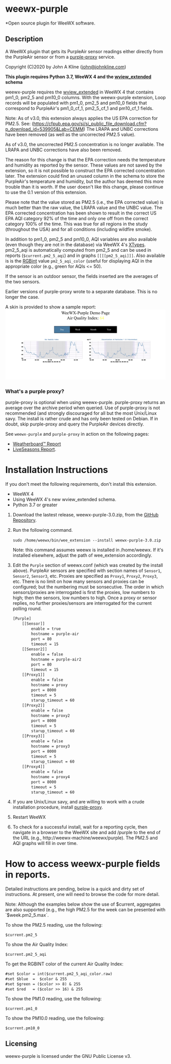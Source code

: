 # weewx-purple
*Open source plugin for WeeWX software.

## Description

A WeeWX plugin that gets its PurpleAir sensor readings either directly
from the PurpleAir sensor or from a
[purple-proxy](https://github.com/chaunceygardiner/weewx-purple) service.

Copyright (C)2020 by John A Kline (john@johnkline.com)

**This plugin requires Python 3.7, WeeWX 4 and the
[wview_extended](https://github.com/weewx/weewx/blob/master/bin/schemas/wview_extended.py)
schema**

weewx-purple requires the
[wview_extended](https://github.com/weewx/weewx/blob/master/bin/schemas/wview_extended.py)
in WeeWX 4 that contains pm1_0, pm2_5 and pm10_0 columns.  With the weewx-purple
extension, Loop records will be populated with pm1_0, pm2_5 and pm10_0 fields that
correspond to PurpleAir's pm1_0_cf_1, pm2_5_cf_1 and pm10_cf_1 fields.

Note: As of v3.0, this extension always applies the US EPA correction for PM2.5.  See:
   (https://cfpub.epa.gov/si/si_public_file_download.cfm?p_download_id=539905&Lab=CEMM)
   The LRAPA and UNBC corrections have been removed (as well as the uncorrected
   PM2.5 value).

As of v3.0, the uncorrected PM2.5 concentration is no longer available.
The LRAPA and UNBC corrections have also been removed.

The reason for this change is that the EPA correction needs the
temperature and humidity as reported by the sensor.  These values
are not saved by the extension, so it is not possible to construct
the EPA corrected concentration later.  The extension could find an
unused column in the schema to store the PurpleAir's temperature and
humidity, but the author has deemed this more trouble than it is
worth.  If the user doesn't like this change, please continue to
use the 0.1 version of this extension.

Please note that the value stored as PM2.5 (i.e., the EPA corrected
value) is much better than the raw value, the LRAPA value and the
UNBC value.  The EPA corrected concentration has been shown to
result in the correct US EPA AQI category 92% of the time and only
one off from the correct category 100% of the time.  This was
true for all regions in the study (throughout the USA) and for
all conditions (including wildfire smoke).

In addition to pm1_0, pm2_5 and pm10_0, AQI variables are also available
(even though they are not in the database) via WeeWX 4's
[XTypes](https://github.com/weewx/weewx/wiki/WeeWX-V4-user-defined-types).
pm2_5_aqi is automatically computed from pm2_5 and can be used in reports
(`$current.pm2_5_aqi`) and in graphs `[[[[pm2_5_aqi]]]`.  Also available is
is the [RGBint](https://www.shodor.org/stella2java/rgbint.html) value
`pm2_5_aqi_color` (useful for displaying AQI in the appropriate color
(e.g., green for AQIs <= 50).

If the sensor is an outdoor sensor, the fields inserted are the averages
of the two sensors.

Earlier versions of purple-proxy wrote to a separate database.  This is no
longer the case.

A skin is provided to show a sample report:
![PurpleReport](PurpleReport.jpg)

### What's a purple proxy?

purple-proxy is optional when using weewx-purple.  purple-proxy
returns an average over the archive period when queried.  Use of purple-proxy
is not recommended (and strongly discouraged for all but the most Unix/Linux
savy.  The install is rather crude and has only been tested on Debian.
If in doubt, skip purple-proxy and query the PurpleAir devices directly.

See `weewx-purple` and `purple-proxy` in action on the following pages:
* [Weatherboard&trade; Report](https://www.paloaltoweather.com/weatherboard/)
* [LiveSeasons Report](https://www.paloaltoweather.com/index.html).

# Installation Instructions

If you don't meet the following requirements, don't install this extension.
  * WeeWX 4
  * Using WeeWX 4's new wview_extended schema.
  * Python 3.7 or greater

1. Download the lastest release, weewx-purple-3.0.zip, from the
   [GitHub Repository](https://github.com/chaunceygardiner/weewx-purple).

1. Run the following command.

   `sudo /home/weewx/bin/wee_extension --install weewx-purple-3.0.zip`

   Note: this command assumes weewx is installed in /home/weewx.  If it's installed
   elsewhere, adjust the path of wee_extension accordingly.

1. Edit the `Purple` section of weewx.conf (which was created by the install
   above).  PurpleAir sensors are specified with section names of `Sensor1`,
   `Sensor2`, `Sensor3`, etc.  Proxies are specified as `Proxy1`, `Proxy2`,
   `Proxy3`, etc.  There is no limit on how many sensors and proxies can
   be configured; but the numbering must be sonsecutive.  The order in which
   sensors/proxies are interrogated is first the proxies, low numbers to high;
   then the sensors, low numbers to high.  Once a proxy or sensor replies,
   no further proxies/sensors are interrogated for the current polling round.

   ```
   [Purple]
       [[Sensor]]
           enable = true
           hostname = purple-air
           port = 80
           timeout = 15
       [[Sensor2]]
           enable = false
           hostname = purple-air2
           port = 80
           timeout = 15
       [[Proxy1]]
           enable = false
           hostname = proxy
           port = 8000
           timeout = 5
           starup_timeout = 60
       [[Proxy2]]
           enable = false
           hostname = proxy2
           port = 8000
           timeout = 5
           starup_timeout = 60
       [[Proxy3]]
           enable = false
           hostname = proxy3
           port = 8000
           timeout = 5
           starup_timeout = 60
       [[Proxy4]]
           enable = false
           hostname = proxy4
           port = 8000
           timeout = 5
           starup_timeout = 60
   ```

1. If you are Unix/Linux savy, and are willing to work with a crude
   installation procedure, install
   [purple-proxy](https://github.com/chaunceygardiner/purple-proxy).

1. Restart WeeWX

1. To check for a successful install, wait for a reporting cycle, then
   navigate in a browser to the WeeWX site and add /purple to the end
   of the URL (e.g., http://weewx-machine/weewx/purple).
   The PM2.5 and AQI graphs will fill in over time.

# How to access weewx-purple fields in reports.

Detailed instructions are pending, below is a quick and dirty set of instructions.
At present, one will need to browse the code for more detail.

Note: Although the examples below show the use of $current, aggregates are also
supported (e.g., the high PM2.5 for the week can be presented with `$week.pm2_5.max`.

To show the PM2.5 reading, use the following:
```
$current.pm2_5
```

To show the Air Quality Index:
```
$current.pm2_5_aqi
```

To get the RGBINT color of the current Air Quality Index:
```
#set $color = int($current.pm2_5_aqi_color.raw)
#set $blue  =  $color & 255
#set $green = ($color >> 8) & 255
#set $red   = ($color >> 16) & 255
```

To show the PM1.0 reading, use the following:
```
$current.pm1_0
```

To show the PM10.0 reading, use the following:
```
$current.pm10_0
```

## Licensing

weewx-purple is licensed under the GNU Public License v3.
